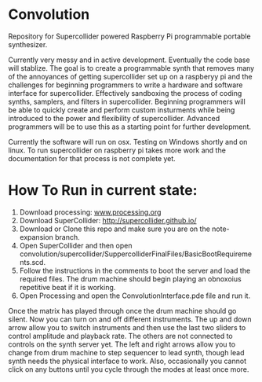 
# Convolution
Repository for Supercollider powered Raspberry Pi programmable portable synthesizer.

<p>Currently very messy and in active development.  Eventually the code base will stablize.  The goal is to create a programmable synth that removes many of the annoyances of getting supercollider set up on a raspberyy pi and the challenges for beginning programmers to write a hardware and software interface for supercollider.  Effectively sandboxing the process of coding synths, samplers, and filters in supercollider. Beginning programmers will be able to quickly create and perform custom insturments while being introduced to the power and flexibility of supercollider.  Advanced programmers will be to use this as a starting point for further development.</p>

<p>Currently the software will run on osx.  Testing on Windows shortly and on linux.  To run supercollider on raspberry pi takes more work and the documentation for that process is not complete yet.</p>

# How To Run in current state:
<ol>
<li> Download processing: <a href="www.processing.org">www.processing.org</a></li>
<li> Download SuperCollider: <a href="http://supercollider.github.io/">http://supercollider.github.io/</a></li>
<li> Download or Clone this repo and make sure you are on the note-expansion branch.</li>
<li> Open SuperCollider and then open convolution/supercollider/SuppercolliderFinalFiles/BasicBootRequirements.scd.</li>
<li> Follow the instructions in the comments to boot the server and load the required files.  The drum machine should begin playing an obnoxoius repetitive beat if it is working.</li>
<li> Open Processing and open the ConvolutionInterface.pde file and run it.  </li>
</ol>
<p>Once the matrix has played through once the drum machine should go silent.  Now you can turn on and off different instruments.  The up and down arrow allow you to switch instruments and then use the last two sliders to control amplitude and playback rate.  The others are not connected to controls on the synth server yet.  The left and right arrows allow you to change from drum machine to step sequencer to lead synth, though lead synth needs the physical interface to work.  Also, occasionally you cannot click on any buttons until you cycle through the modes at least once more.  </p>




